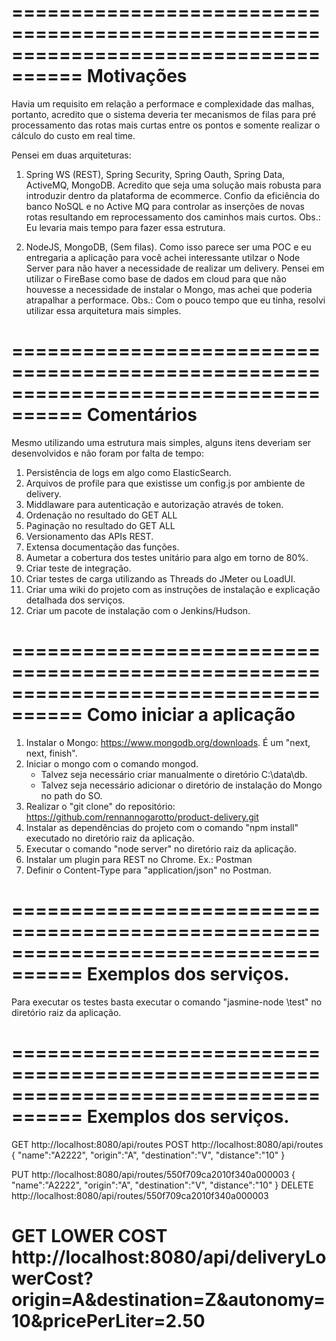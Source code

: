====================================================================================
Motivações
====================================================================================
Havia um requisito em relação a performace e complexidade das malhas, portanto,
acredito que o sistema deveria ter mecanismos de filas para pré processamento
das rotas mais curtas entre os pontos e somente realizar o cálculo do custo em real
time.

Pensei em duas arquiteturas:
1) Spring WS (REST), Spring Security, Spring Oauth, Spring Data, ActiveMQ, MongoDB.
Acredito que seja uma solução mais robusta para introduzir dentro da plataforma de
ecommerce. Confio da eficiência do banco NoSQL e no Active MQ para controlar as
inserções de novas rotas resultando em reprocessamento dos caminhos mais curtos.
Obs.: Eu levaria mais tempo para fazer essa estrutura.

2) NodeJS, MongoDB, (Sem filas).
Como isso parece ser uma POC e eu entregaria a aplicação para você achei interessante
utilzar o Node Server para não haver a necessidade de realizar um delivery. Pensei
em utilizar o FireBase como base de dados em cloud para que não houvesse a necessidade
de instalar o Mongo, mas achei que poderia atrapalhar a performace.
Obs.: Com o pouco tempo que eu tinha, resolvi utilizar essa arquitetura mais simples.

====================================================================================
Comentários
====================================================================================
Mesmo utilizando uma estrutura mais simples, alguns itens deveriam ser desenvolvidos
e não foram por falta de tempo:
1) Persistência de logs em algo como ElasticSearch.
2) Arquivos de profile para que existisse um config.js por ambiente de delivery.
3) Middlaware para autenticação e autorização através de token.
4) Ordenação no resultado do GET ALL
5) Paginação no resultado do GET ALL
6) Versionamento das APIs REST.
7) Extensa documentação das funções.
8) Aumetar a cobertura dos testes unitário para algo em torno de 80%.
9) Criar teste de integração.
10) Criar testes de carga utilizando as Threads do JMeter ou LoadUI.
11) Criar uma wiki do projeto com as instruções de instalação e explicação detalhada
dos serviços.
12) Criar um pacote de instalação com o Jenkins/Hudson.

====================================================================================
Como iniciar a aplicação
====================================================================================
1) Instalar o Mongo: https://www.mongodb.org/downloads. É um "next, next, finish".
2) Iniciar o mongo com o comando mongod.
	- Talvez seja necessário criar manualmente o diretório C:\data\db.
	- Talvez seja necessário adicionar o diretório de instalação do Mongo no path do SO.
3) Realizar o "git clone" do repositório: https://github.com/rennannogarotto/product-delivery.git
4) Instalar as dependências do projeto com o comando "npm install" executado no diretório
raiz da aplicação.
5) Executar o comando "node server" no diretório raiz da aplicação.
6) Instalar um plugin para REST no Chrome. Ex.: Postman
7) Definir o Content-Type para "application/json" no Postman.

====================================================================================
Exemplos dos serviços.
====================================================================================
Para executar os testes basta executar o comando "jasmine-node \test" no diretório
raiz da aplicação.

====================================================================================
Exemplos dos serviços.
====================================================================================
GET http://localhost:8080/api/routes
POST http://localhost:8080/api/routes
{
  "name":"A2222",
  "origin":"A",
   "destination":"V",
   "distance":"10"
}

PUT http://localhost:8080/api/routes/550f709ca2010f340a000003
{
  "name":"A2222",
  "origin":"A",
   "destination":"V",
   "distance":"10"
}
DELETE http://localhost:8080/api/routes/550f709ca2010f340a000003

GET LOWER COST http://localhost:8080/api/deliveryLowerCost?origin=A&destination=Z&autonomy=10&pricePerLiter=2.50
====================================================================================